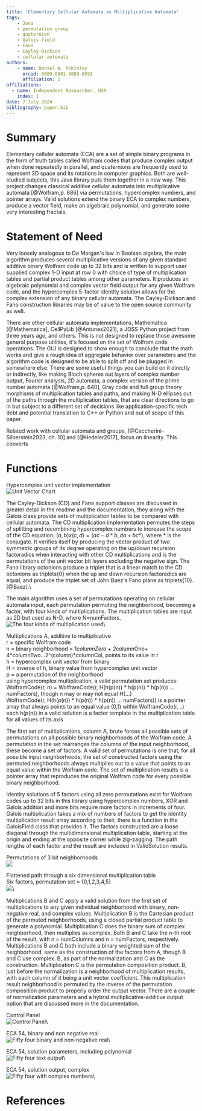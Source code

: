 ```yaml
---
title: 'Elementary Cellular Automata as Multiplicative Automata'
tags:
    - Java
    - permutation group
    - quaternion
    - Galois field
    - Fano
    - Cayley-Dickson
    - cellular automata
authors:
    - name: Daniel W. McKinley
      orcid: 0009-0001-8089-6593
      affiliation: 1
affiliations:
  - name: Independent Researcher, USA
    index: 1
date: 7 July 2024
bibliography: paper.bib
---
```


# Summary

Elementary cellular automata (ECA) are a set of simple binary programs in the form of truth tables called Wolfram codes that produce complex output when done repeatedly in parallel, and quaternions are frequently used to represent 3D space and its rotations in computer graphics. Both are well-studied subjects, this Java library puts them together in a new way. This project changes classical additive cellular automata into multiplicative automata [@Wolfram,p. 886] via permutations, hypercomplex numbers, and pointer arrays. Valid solutions extend the binary ECA to complex numbers, produce a vector field, make an algebraic polynomial, and generate some very interesting fractals. 

# Statement of Need

 Very loosely analogous to De Morgan's law in Boolean algebra, the main algorithm produces several multiplicative versions of any given standard additive binary Wolfram code up to 32 bits and is written to support user supplied complex 1-D input at row 0 with choice of type of multiplication tables and partial product tables among other parameters. It produces an algebraic polynomial and complex vector field output for any given Wolfram code, and the hypercomplex 5-factor identity solution allows for the complex extension of any binary cellular automata.  The Cayley-Dickson and Fano construction libraries may be of value to the open source community as well. 

There are other cellular automata implementations, Mathematica [@Mathematica], CellPyLib [@Antunes2021], a JOSS Python project from three years ago, and others. This is not designed to replace those awesome general purpose utilities, it's focused on the set of Wolfram code operations. The GUI is designed to show enough to conclude that the math works and give a rough idea of aggregate behavior over parameters and the algorithm code is designed to be able to split off and be plugged in somewhere else. There are some useful things you can build on it directly or indirectly, like making Bloch spheres out layers of complex number output, Fourier analysis, 2D automata, a complex version of the prime number automata [@Wolfram,p. 640], Gray code and full group theory morphisms of multiplication tables and paths, and making N-D ellipses out of the paths through the multiplication tables, that are clear directions to go in but subject to a different set of decisions like application-specific tech debt and potential translation to C++ or Python and out of scope of this paper.

Related work with cellular automata and groups, [@Ceccherini-Silberstein2023, ch. 10] and [@Hedeler2017], focus on linearity. This converts

# Functions

Hypercomplex unit vector implementation\
![Unit Vector Chart](unitVectorChart.jpg)

The Cayley-Dickson (CD) and Fano support classes are discussed in greater detail in the readme and the documentation, they along with the Galois class provide sets of multiplication tables to be compared with cellular automata. The CD multiplication implementation permutes the steps of splitting and recombining hypercomplex numbers to increase the scope of the CD equation, $(a,b)x(c,d)=(ac-d*b,da+bc*)$, where * is the conjugate. It verifies itself by producing the vector product of two symmetric groups of its degree operating on the up/down recursion factoradics when interacting with other CD multiplications and is the permutations of the unit vector bit layers excluding the negative sign. The Fano library octonions produce a triplet that is a linear match to the CD octonions as triplets{0} when the up and down recursion factoradics are equal, and produce the triplet set of John Baez's Fano plane as triplets{10}. [@Baez].\

The main algorithm uses a set of permutations operating on cellular automata input, each permutation permuting the neighborhood, becoming a factor, with four kinds of multiplications. The multiplication tables are input as 2D but used as N-D, where N=numFactors.\
![The four kinds of multiplication used](MultiplicationsDiagram.jpg)\

Multiplications A, additive to multiplicative\
r = specific Wolfram code\
n = binary neighborhood = 1*columnZero + 2*columnOne+ 4*columnTwo...2^(column)*columnCol, points to its value in r\
h = hypercomplex unit vector from binary\
H = inverse of h, binary value from hypercomplex unit vector\
p = a permutation of the neighborhood\
using hypercomplex multiplication, a valid permutation set produces:\
WolframCode(r, n) = WolframCode(r,  H(h(p(n)) * h(p(n)) * h(p(n)) ... numFactors), though n may or may not equal H(...)\
WolframCode(r, H(h(p(n)) * h(p(n)) * h(p(n)) ... numFactors)) is a pointer array that always points to an equal value (0,1) within WolframCode(r, _)\
each h(p(n)) in a valid solution is a factor template in the multiplication table for all values of its axis

The first set of multiplications, column A, brute forces all possible sets of permutations on all possible binary neighborhoods of the Wolfram code. A permutation in the set rearranges the columns of the input neighborhood, these become a set of factors.  A valid set of permutations is one that, for all possible input neighborhoods, the set of constructed factors using the permuted neighborhoods always multiplies out to a value that points to an equal value within the Wolfram code. The set of multiplication results is a pointer array that reproduces the original Wolfram code for every possible binary neighborhood. 

Identity solutions of 5 factors using all zero permutations exist for Wolfram codes up to 32 bits in this library using hypercomplex numbers, XOR and Galois addition and more bits require more factors in increments of four. Galois multiplication takes a mix of numbers of factors to get the identity multiplication result array according to their, there is a function in the GaloisField class that provides it. The factors constructed are a loose diagonal through the multidimensional multiplication table, starting at the origin and ending at the opposite corner while zig-zagging. The path lengths of each factor and the result are included in ValidSolution results.

Permutations of 3 bit neighborhoods\
![](bitPermutations.jpg)

Flattened path through a six dimensional multiplication table\
Six factors, permutation set = {0,1,2,3,4,5}\
![](flattenedSixCube.jpg)\

Multiplications B and C apply a valid solution from the first set of multiplications to any given individual neighborhood with binary, non-negative real, and complex values. Multiplication B is the Cartesian product of the permuted neighborhoods, using a closed partial product table to generate a polynomial. Multiplication C does the binary sum of complex neighborhood, then multiplies as complex. Both B and C take the n-th root of the result, with n = numColumns and n = numFactors, respectively. Multiplications B and C both include a binary weighted sum of the neighborhood, same as the construction of the factors from A, though B and C use complex. B, as part of the normalization and C as the construction. Multiplication C is the permutation composition product. B, just before the normalization is a neighborhood of multiplication results, with each column of it being a unit vector coefficient. This multiplication result neighborhood is permuted by the inverse of the permutation composition product to properly order the output vector. There are a couple of normalization parameters and a hybrid multiplicative-additive output option that are discussed more in the documentation.

Control Panel\
![Control Panel](ControlPanel.jpg)\

ECA 54, binary and non negative real\
![Fifty four binary and non-negative real](FiftyFour.jpg)\

ECA 54, solution parameters, including polynomial\
![Fifty four text output](FiftyFourText.jpg)\

ECA 54, solution output, complex\
![Fifty four with complex numbers](FiftyFourComplex.jpg)\

# References